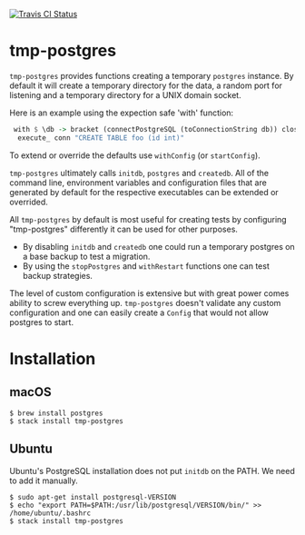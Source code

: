 [![Travis CI Status](https://travis-ci.org/jfischoff/tmp-postgres.svg?branch=master)](http://travis-ci.org/jfischoff/tmp-postgres)
# tmp-postgres

`tmp-postgres` provides functions creating a temporary `postgres` instance.
By default it will create a temporary directory for the data,
a random port for listening and a temporary directory for a UNIX
domain socket.

Here is an example using the expection safe 'with' function:

```haskell
 with $ \db -> bracket (connectPostgreSQL (toConnectionString db)) close $ \conn ->
  execute_ conn "CREATE TABLE foo (id int)"
```

To extend or override the defaults use `withConfig` (or `startConfig`).

`tmp-postgres` ultimately calls `initdb`, `postgres` and `createdb`.
All of the command line, environment variables and configuration files
that are generated by default for the respective executables can be
extended or overrided.

All `tmp-postgres` by default is most useful for creating tests by
configuring "tmp-postgres" differently it can be used for other purposes.

* By disabling `initdb` and `createdb` one could run a temporary
postgres on a base backup to test a migration.
* By using the `stopPostgres` and `withRestart` functions one can test
backup strategies.

The level of custom configuration is extensive but with great power comes
ability to screw everything up. `tmp-postgres` doesn't validate any custom
configuration and one can easily create a `Config` that would not allow
postgres to start.

# Installation

## macOS
```
$ brew install postgres
$ stack install tmp-postgres
```

## Ubuntu

Ubuntu's PostgreSQL installation does not put `initdb` on the PATH. We need to add it manually.

```
$ sudo apt-get install postgresql-VERSION
$ echo "export PATH=$PATH:/usr/lib/postgresql/VERSION/bin/" >> /home/ubuntu/.bashrc
$ stack install tmp-postgres
```
